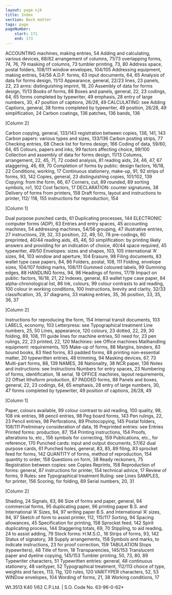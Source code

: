 ```yaml
---
layout: page.njk
title: Index
section: Back matter
tags: page
pageNumber:
    start: 171
    end: 173
---
```


ACCOUNTING machines,
making entries, 54
Adding and calculating,
various devices, 68/82
arrangement of columns, 71/73
overlapping forms, 74, 76, 79
masking of columns, 73
tumbler printing, 73, 80
Address space,
postal folders, 108/111
window envelopes, 104/105
Addressing equipment,
making entries, 54/56
A.D.P. forms, 63
input documents, 64, 65
Analysis of data for forms design, 11/13
Appearance,
general, 22/23
lines, 23
panels, 22, 23
arms: distinguishing imprint, 18, 20
Assembly of data for forms design, 11/13
Books of forms, 88
Boxes and panels, general, 22, 23
codings, 64, 65
forms completed by typewriter, 49
emphasis, 28
entry of large numbers, 30, 47
position of captions, 26/28, 49
CALCULATING: see Adding
Captions, general, 38
forms completed by typewriter, 49
position, 26/28, 49
simplification, 24
Carbon coatings, 136
patches, 136
bands, 136

[Column 2]

Carbon copying, general, 133/143
registration between copies, 138, 141, 143
Carbon papers: various types and sizes,
133/136
Carbon posting strips, 77
Checking entries, 68
Check list for forms design, 166
Coding of data, 59/60, 64, 65
Colours,
papers and inks, 99
factors affecting choice, 99/100
Collection and assembly of data for forms
design, 11/13
Columns,
arrangement, 22, 45, 71, 72
coded analysis, 81
reading aids, 24, 46, 47, 67
staggering, 46, 69, 70
Completion of forms by public: design
factors, 16/18, 22
Conditions, working, 17
Continuous stationery,
make-up, 91, 92
strips of forms, 93, 142
Copies, general, 23
distinguishing copies, 101/102, 139
Copying: from the form, 66, 67
Corners,
cut, 89
rounded, 89
sorting symbols, ro1, 102
Cost factors, 17
DECLARATION: counter signatures, 38
Delivery of forms from printers, 158
Draft forms,
layout and instructions to printer, 112/
118, 155
instructions for reproduction, 154

[Column 1]

Dual purpose punched cards, 61
Duplicating processes, 144
ELECTRONIC computer forms (ADP), 63
Entries and entry spaces, 45
accounting machines, 54
addressing machines, 54/56
grouping, 47
illustrative entries, 27
instructions, 29, 32, 33
position, 22, 49, 50, 78
pre-codings, 60
preprinted, 40/44
reading aids, 45, 46, 50
simplification: by printing likely answers
and providing for an indication of
choice, 40/44
space required, 45
typewriter, 49/50
Envelopes: sizes and shapes, 103, 105
international ‘A’ sizes, 94, 103
window and aperture, 104
Erasure, 98
Filing documents, 83
wallet type case papers, 84, 86
Folders, postal, 108, 111
Folding,
envelope sizes, 104/107
folding marks, 108/111
Gummed coloured labels, 99
Gumming edges, 88
HANDLING forms, 94, 98
Headings of forms, 17/19
Impact on public: factors, 16/18, 21, 22
Indexes, general, 83
wallet type case paper, 84
alpha-chronological list, 86
Ink,
colours, 99
colour contrasts to aid reading, 100
colour in working conditions, 100
Instructions,
brevity and clarity, 32/33
classification, 35, 37
diagrams, 33
making entries, 35, 36
position, 33, 35, 36, 37

[Column 2]


Instructions for reproducing the form, 154
Internal transit documents, 103
LABELS, economy, 103
Letterpress: see Typographical treatment
Line numbers, 25, 50
Lines,
appearance, 120
colours, 23
dotted, 22, 29, 30
folding, 89, 108, 111
guide lines for machine entries, 50
need for, 23
pen rulings, 22, 23
printed, 22, 120
Machines: see Office machines
Mailhandling equipment: requirements, 105
Make-up of forms, 88
Margins,
binders, 83
bound books, 83
filed forms, 83
padded forms, 88
printing non-essential matter, 20
typewritten entries, 48
trimming, 94
Masking devices, 67, 73
Multi-part forms, 88, 139
NAMES, 38
Nationality, 38
NCR paper, 136
Notes and instructions: see Instructions
Numbers for entry spaces, 23
Numbering of forms,
identification, 18
serial, 18
OFFICE machines,
layout requirements, 22
Offset lithoform production, 87
PADDED forms, 88
Panels and boxes,
general, 22, 23
codings, 64, 65
emphasis, 28
entry of large numbers, 30, 47
forms completed by typewriter, 49
position of captions, 26/28, 49

[Column 1]

Paper,
colours available, 99
colour contrast to aid reading, 100
quality, 98, 108
ink entries, 98
pencil entries, 98
Peg board forms, 143
Pen rulings, 22, 23
Pencil entries, 98
Perforations, 89
Photocopying, 145
Postal folders, 108/111
Preliminary consideration of data, 16
Preprinted entries: see Entries
Printed forms: production, 87, 154
Printing instructions, 154
Proofs,
alterations to, etc., 156
symbols for correcting, 159
Publications, etc., for reference, 170
Punched cards: input and output documents, 57/62
dual purpose cards, 61
Punched holes,
general, 83, 85, 89
filing, 83
sprocket feed for forms, 142
QUANTITY of forms,
method of reproduction, 154
quantity to order, 158
Questions on form, 38
Ready reckoners, 75
Registration between copies: see Copies
Reprints, 158
Reproduction of forms: general, 87
instructions for printer, 154
technical advice, 17
Review of forms, 9
Rules: see Typographical treatment
Ruling: see Lines
SAMPLES, for printer, 156
Scoring, for folding, 89
Serial numbers, 20, 31

[Column 2]


Shading, 24
Signals, 83, 86
Size of forms and paper, general, 94
commercial forms, 95
duplicating paper, 96
printing paper B.S. and International ‘A’
Sizes, 94, 97
writing paper B.S. and International ‘A’
sizes, 94, 97
Sketch of form to assist printer, 112, 115/117
Sorting, 94
Spacing allowances, 45
Specification for printing, 158
Sprocket feed, 142
Spirit duplicating process, 144
Staggering totals, 69, 70
Stippling,
to aid reading, 24
to assist adding, 79
Stock forms: H.M.S.O., 16
Strips of forms, 93, 142
Status of signatory, 38
Supply arrangements, 158
Symbols and marks,
to indicate instructions, 23
for proof correction, 159
TABULATION Stops (typewriters), 48
Title of form, 18
Transparencies, 145/153
Translucent paper and dyeline copying,
145/153
Tumbler printing, 50, 73, 80, 89
Typewriter characters, 51
Typewritten entries: general, 48
continuous stationery, 48
varityper, 52
Typographical treatment, 112/113
choice of type, weights and faces, 113,
11g, 120
rules, 120
VARITYPER characters, 52, 53
WINDow envelopes, 104
Wording of forms, 21, 38
Working conditions, 17

Wt.3513 K40 1/62 C.P.Ltd. | S.O. Code No. 63-96-0-62*
